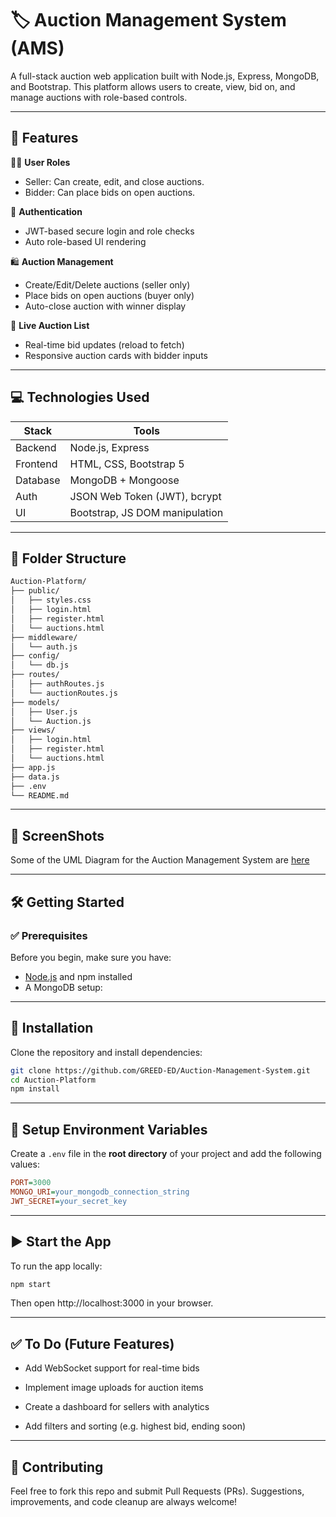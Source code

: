 # 🏷️ Auction Management System (AMS)

A full-stack auction web application built with Node.js, Express, MongoDB, and Bootstrap. This platform allows users to create, view, bid on, and manage auctions with role-based controls.

---

## 🚀 Features

🧑‍💻 **User Roles**

- Seller: Can create, edit, and close auctions.
- Bidder: Can place bids on open auctions.

🔐 **Authentication**

- JWT-based secure login and role checks
- Auto role-based UI rendering

🛍️ **Auction Management**

- Create/Edit/Delete auctions (seller only)
- Place bids on open auctions (buyer only)
- Auto-close auction with winner display

📃 **Live Auction List**

- Real-time bid updates (reload to fetch)
- Responsive auction cards with bidder inputs

---

## 💻 Technologies Used

| Stack      | Tools |
|------------|-------|
| Backend    | Node.js, Express |
| Frontend   | HTML, CSS, Bootstrap 5 |
| Database   | MongoDB + Mongoose |
| Auth       | JSON Web Token (JWT), bcrypt |
| UI         | Bootstrap, JS DOM manipulation |

---

## 📁 Folder Structure

```bash
Auction-Platform/
├── public/
│   ├── styles.css
│   ├── login.html
│   ├── register.html
│   └── auctions.html
├── middleware/
│   └── auth.js  
├── config/
│   └── db.js     
├── routes/
│   ├── authRoutes.js
│   └── auctionRoutes.js
├── models/
│   ├── User.js
│   └── Auction.js
├── views/
│   ├── login.html
│   ├── register.html
│   └── auctions.html
├── app.js
├── data.js
├── .env
└── README.md
```
---

## 📸 ScreenShots

Some of the UML Diagram for the Auction Management System are [here](https://github.com/GREED-ED/Academic/blob/main/CSIT/5th%20sem/SAD/UML.md)

---

## 🛠️ Getting Started

### ✅ Prerequisites

Before you begin, make sure you have:

- [Node.js](https://nodejs.org/) and npm installed
- A MongoDB setup:  


---

## 🚚 Installation

Clone the repository and install dependencies:

```bash
git clone https://github.com/GREED-ED/Auction-Management-System.git
cd Auction-Platform
npm install
```
---

## 🔐 Setup Environment Variables

Create a `.env` file in the **root directory** of your project and add the following values:

```ini
PORT=3000
MONGO_URI=your_mongodb_connection_string
JWT_SECRET=your_secret_key
```

---

## ▶️ Start the App
To run the app locally:

```bash
npm start
```
Then open http://localhost:3000 in your browser.

---

## ✅ To Do (Future Features)
 - Add WebSocket support for real-time bids

 - Implement image uploads for auction items

 - Create a dashboard for sellers with analytics

 - Add filters and sorting (e.g. highest bid, ending soon)

 ---

## 🤝 Contributing
Feel free to fork this repo and submit Pull Requests (PRs).
Suggestions, improvements, and code cleanup are always welcome!

